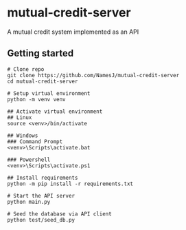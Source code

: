 # mutual-credit-server
A mutual credit system implemented as an API

## Getting started
```
# Clone repo
git clone https://github.com/NamesJ/mutual-credit-server
cd mutual-credit-server

# Setup virtual environment
python -m venv venv

## Activate virtual environment
## Linux
source <venv>/bin/activate

## Windows
### Command Prompt
<venv>\Scripts\activate.bat

### Powershell
<venv>\Scripts\activate.ps1

## Install requirements
python -m pip install -r requirements.txt

# Start the API server
python main.py

# Seed the database via API client
python test/seed_db.py
```
